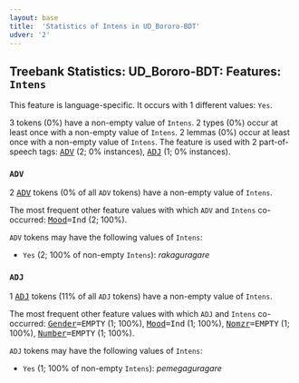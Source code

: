 ```yaml
---
layout: base
title:  'Statistics of Intens in UD_Bororo-BDT'
udver: '2'
---
```


## Treebank Statistics: UD_Bororo-BDT: Features: `Intens`

This feature is language-specific.
It occurs with 1 different values: `Yes`.

3 tokens (0%) have a non-empty value of `Intens`.
2 types (0%) occur at least once with a non-empty value of `Intens`.
2 lemmas (0%) occur at least once with a non-empty value of `Intens`.
The feature is used with 2 part-of-speech tags: <tt><a href="bor_bdt-pos-ADV.html">ADV</a></tt> (2; 0% instances), <tt><a href="bor_bdt-pos-ADJ.html">ADJ</a></tt> (1; 0% instances).

### `ADV`

2 <tt><a href="bor_bdt-pos-ADV.html">ADV</a></tt> tokens (0% of all `ADV` tokens) have a non-empty value of `Intens`.

The most frequent other feature values with which `ADV` and `Intens` co-occurred: <tt><a href="bor_bdt-feat-Mood.html">Mood</a></tt><tt>=Ind</tt> (2; 100%).

`ADV` tokens may have the following values of `Intens`:

* `Yes` (2; 100% of non-empty `Intens`): <em>rakaguragare</em>

### `ADJ`

1 <tt><a href="bor_bdt-pos-ADJ.html">ADJ</a></tt> tokens (11% of all `ADJ` tokens) have a non-empty value of `Intens`.

The most frequent other feature values with which `ADJ` and `Intens` co-occurred: <tt><a href="bor_bdt-feat-Gender.html">Gender</a></tt><tt>=EMPTY</tt> (1; 100%), <tt><a href="bor_bdt-feat-Mood.html">Mood</a></tt><tt>=Ind</tt> (1; 100%), <tt><a href="bor_bdt-feat-Nomzr.html">Nomzr</a></tt><tt>=EMPTY</tt> (1; 100%), <tt><a href="bor_bdt-feat-Number.html">Number</a></tt><tt>=EMPTY</tt> (1; 100%).

`ADJ` tokens may have the following values of `Intens`:

* `Yes` (1; 100% of non-empty `Intens`): <em>pemegaguragare</em>

